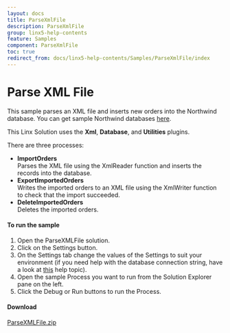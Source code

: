 ```yaml
---
layout: docs
title: ParseXmlFile
description: ParseXmlFile
group: linx5-help-contents
feature: Samples
component: ParseXmlFile
toc: true
redirect_from: docs/linx5-help-contents/Samples/ParseXmlFile/index
---
```

Parse XML File
==============

This sample parses an XML file and inserts new orders into the Northwind database. You can get sample Northwind databases [here](https://code.google.com/p/northwindextended/downloads/list).

This Linx Solution uses the **Xml**, **Database**, and **Utilities** plugins.

There are three processes:

- **ImportOrders**  
  Parses the XML file using the XmlReader function and inserts the records into the database.
- **ExportImportedOrders**  
  Writes the imported orders to an XML file using the XmlWriter function to check that the import succeeded.
- **DeleteImportedOrders**  
  Deletes the imported orders.

#### To run the sample

1. Open the ParseXMLFile solution.
1. Click on the Settings button.
1. On the Settings tab change the values of the Settings to suit your environment (if you need help with the database connection string, 
have a look at [this](https://linx.software/plugins/Database/Tools/ConnectionEditor/) help topic).
1. Open the sample Process you want to run from the Solution Explorer pane on the left.
1. Click the Debug or Run buttons to run the Process.

#### Download
[ParseXMLFile.zip](ParseXMLFile.zip)
